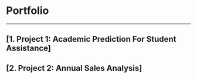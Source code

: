 # Portfolio
<hr>

## [1. Project 1: Academic Prediction For Student Assistance]

## [2. Project 2: Annual Sales Analysis]

